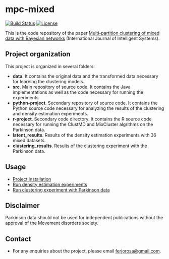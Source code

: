 # mpc-mixed
[![Build Status](https://www.travis-ci.com/ferjorosa/mpc-mixed.svg?branch=main)](https://www.travis-ci.com/ferjorosa/mpc-mixed) [![License](https://img.shields.io/badge/License-Apache%202.0-blue.svg)](https://opensource.org/licenses/Apache-2.0)

This is the code repository of the paper [Multi-partition clustering of mixed data with Bayesian networks](https://onlinelibrary.wiley.com/doi/abs/10.1002/int.22770) (International Journal of Intelligent Systems).



## Project organization
This project is organized in several folders:

* **data**. It contains the original data and the transformed data necessary for learning the clustering models.
* **src**. Main repository of source code. It contains the Java implementations as well as the code necessary for running the experiments.
* **python-project**. Secondary repository of source code. It contains the Python source code necessary for analyzing the results of the clustering and density estimation experiments.
* **r-project**. Secondary code directory. It contains the R source code necessary for running the ClustMD and MixCluster algrithms on the Parkinson data.
* **latent_results**. Results of the density estimation experiments with 36 mixed datasets.
* **clustering_results**. Results of the clustering experiment with the Parkinson data.

## Usage
* [Project installation](https://github.com/ferjorosa/mpc-mixed/wiki)
* [Run density estimation experiments](https://github.com/ferjorosa/mpc-mixed/wiki/Density-estimation-experiments)
* [Run clustering experiment with Parkinson data](https://github.com/ferjorosa/mpc-mixed/wiki/Clustering-experiments)

## Disclaimer
Parkinson data should not be used for independent publications without the approval of the Movement disorders society. 

## Contact
* For any enquiries about the project, please email [ferjorosa@gmail.com](mailto:ferjorosa@gmail.com).
